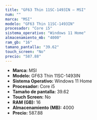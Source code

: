 ```yaml
---
title: "GF63 Thin 11SC-1493IN — MSI"
num: ""
marca: "MSI"
modelo: "GF63 Thin 11SC-1493IN"
procesador: "Core i5"
sistema_operativo: "Windows 11 Home"
almacenamiento_mb: "4000"
ram_gb: "16"
tamano_pantalla: "39.62"
touch_screen: "No"
precio: "587.88"
---
```

<ul>
<li><strong>Marca:</strong> MSI</li>
<li><strong>Modelo:</strong> GF63 Thin 11SC-1493IN</li>
<li><strong>Sistema Operativo:</strong> Windows 11 Home</li>
<li><strong>Procesador:</strong> Core i5 </li>
<li><strong>Tamaño de pantalla:</strong> 39.62</li>
<li><strong>Touch Screen:</strong> No</li>
<li><strong>RAM (GB):</strong> 16</li>
<li><strong>Almacenamiento (MB):</strong> 4000</li>
<li><strong>Precio:</strong> 587.88</li>
</ul>